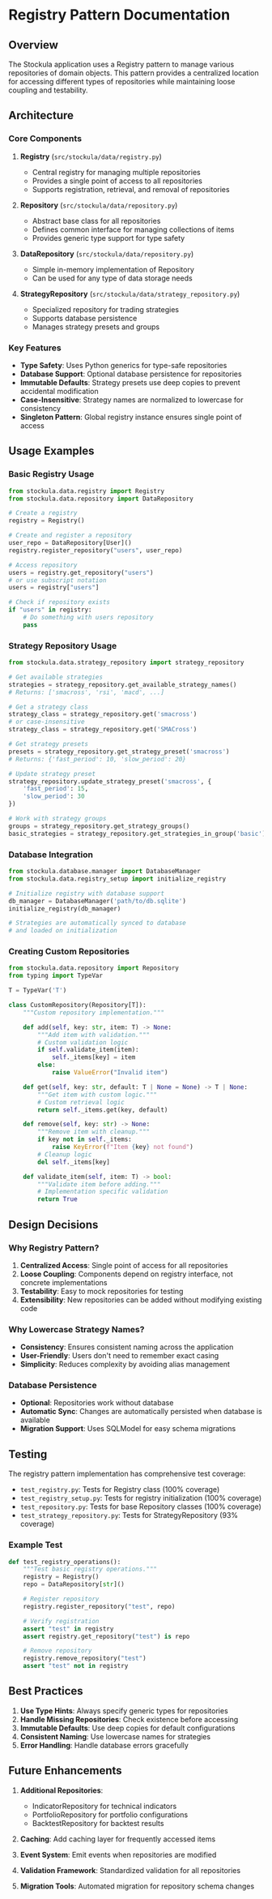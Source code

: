 # Registry Pattern Documentation

## Overview

The Stockula application uses a Registry pattern to manage various repositories of domain objects. This pattern provides
a centralized location for accessing different types of repositories while maintaining loose coupling and testability.

## Architecture

### Core Components

1. **Registry** (`src/stockula/data/registry.py`)

   - Central registry for managing multiple repositories
   - Provides a single point of access to all repositories
   - Supports registration, retrieval, and removal of repositories

1. **Repository** (`src/stockula/data/repository.py`)

   - Abstract base class for all repositories
   - Defines common interface for managing collections of items
   - Provides generic type support for type safety

1. **DataRepository** (`src/stockula/data/repository.py`)

   - Simple in-memory implementation of Repository
   - Can be used for any type of data storage needs

1. **StrategyRepository** (`src/stockula/data/strategy_repository.py`)

   - Specialized repository for trading strategies
   - Supports database persistence
   - Manages strategy presets and groups

### Key Features

- **Type Safety**: Uses Python generics for type-safe repositories
- **Database Support**: Optional database persistence for repositories
- **Immutable Defaults**: Strategy presets use deep copies to prevent accidental modification
- **Case-Insensitive**: Strategy names are normalized to lowercase for consistency
- **Singleton Pattern**: Global registry instance ensures single point of access

## Usage Examples

### Basic Registry Usage

```python
from stockula.data.registry import Registry
from stockula.data.repository import DataRepository

# Create a registry
registry = Registry()

# Create and register a repository
user_repo = DataRepository[User]()
registry.register_repository("users", user_repo)

# Access repository
users = registry.get_repository("users")
# or use subscript notation
users = registry["users"]

# Check if repository exists
if "users" in registry:
    # Do something with users repository
    pass
```

### Strategy Repository Usage

```python
from stockula.data.strategy_repository import strategy_repository

# Get available strategies
strategies = strategy_repository.get_available_strategy_names()
# Returns: ['smacross', 'rsi', 'macd', ...]

# Get a strategy class
strategy_class = strategy_repository.get('smacross')
# or case-insensitive
strategy_class = strategy_repository.get('SMACross')

# Get strategy presets
presets = strategy_repository.get_strategy_preset('smacross')
# Returns: {'fast_period': 10, 'slow_period': 20}

# Update strategy preset
strategy_repository.update_strategy_preset('smacross', {
    'fast_period': 15,
    'slow_period': 30
})

# Work with strategy groups
groups = strategy_repository.get_strategy_groups()
basic_strategies = strategy_repository.get_strategies_in_group('basic')
```

### Database Integration

```python
from stockula.database.manager import DatabaseManager
from stockula.data.registry_setup import initialize_registry

# Initialize registry with database support
db_manager = DatabaseManager('path/to/db.sqlite')
initialize_registry(db_manager)

# Strategies are automatically synced to database
# and loaded on initialization
```

### Creating Custom Repositories

```python
from stockula.data.repository import Repository
from typing import TypeVar

T = TypeVar('T')

class CustomRepository(Repository[T]):
    """Custom repository implementation."""

    def add(self, key: str, item: T) -> None:
        """Add item with validation."""
        # Custom validation logic
        if self.validate_item(item):
            self._items[key] = item
        else:
            raise ValueError("Invalid item")

    def get(self, key: str, default: T | None = None) -> T | None:
        """Get item with custom logic."""
        # Custom retrieval logic
        return self._items.get(key, default)

    def remove(self, key: str) -> None:
        """Remove item with cleanup."""
        if key not in self._items:
            raise KeyError(f"Item {key} not found")
        # Cleanup logic
        del self._items[key]

    def validate_item(self, item: T) -> bool:
        """Validate item before adding."""
        # Implementation specific validation
        return True
```

## Design Decisions

### Why Registry Pattern?

1. **Centralized Access**: Single point of access for all repositories
1. **Loose Coupling**: Components depend on registry interface, not concrete implementations
1. **Testability**: Easy to mock repositories for testing
1. **Extensibility**: New repositories can be added without modifying existing code

### Why Lowercase Strategy Names?

- **Consistency**: Ensures consistent naming across the application
- **User-Friendly**: Users don't need to remember exact casing
- **Simplicity**: Reduces complexity by avoiding alias management

### Database Persistence

- **Optional**: Repositories work without database
- **Automatic Sync**: Changes are automatically persisted when database is available
- **Migration Support**: Uses SQLModel for easy schema migrations

## Testing

The registry pattern implementation has comprehensive test coverage:

- `test_registry.py`: Tests for Registry class (100% coverage)
- `test_registry_setup.py`: Tests for registry initialization (100% coverage)
- `test_repository.py`: Tests for base Repository classes (100% coverage)
- `test_strategy_repository.py`: Tests for StrategyRepository (93% coverage)

### Example Test

```python
def test_registry_operations():
    """Test basic registry operations."""
    registry = Registry()
    repo = DataRepository[str]()

    # Register repository
    registry.register_repository("test", repo)

    # Verify registration
    assert "test" in registry
    assert registry.get_repository("test") is repo

    # Remove repository
    registry.remove_repository("test")
    assert "test" not in registry
```

## Best Practices

1. **Use Type Hints**: Always specify generic types for repositories
1. **Handle Missing Repositories**: Check existence before accessing
1. **Immutable Defaults**: Use deep copies for default configurations
1. **Consistent Naming**: Use lowercase names for strategies
1. **Error Handling**: Handle database errors gracefully

## Future Enhancements

1. **Additional Repositories**:

   - IndicatorRepository for technical indicators
   - PortfolioRepository for portfolio configurations
   - BacktestRepository for backtest results

1. **Caching**: Add caching layer for frequently accessed items

1. **Event System**: Emit events when repositories are modified

1. **Validation Framework**: Standardized validation for all repositories

1. **Migration Tools**: Automated migration for repository schema changes

